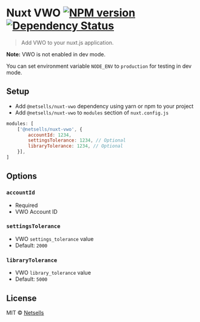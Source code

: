 # Nuxt VWO [![NPM version][npm-image]][npm-url] [![Dependency Status][daviddm-image]][daviddm-url] 
> Add VWO to your nuxt.js application.

**Note:** VWO is not enabled in dev mode.

You can set environment variable `NODE_ENV` to `production` for testing in dev mode.

## Setup
- Add `@netsells/nuxt-vwo` dependency using yarn or npm to your project
- Add `@netsells/nuxt-vwo` to `modules` section of `nuxt.config.js`

```js
modules: [
    ['@netsells/nuxt-vwo', { 
        accountId: 1234,
        settingsTolerance: 1234, // Optional
        libraryTolerance: 1234, // Optional
    }],
]
```

## Options

### `accountId`
- Required
- VWO Account ID

### `settingsTolerance`
- VWO `settings_tolerance` value
- Default: `2000`

### `libraryTolerance`
- VWO `library_tolerance` value
- Default: `5000`

## License

MIT © [Netsells](https://netsells.co.uk)

[npm-image]: https://badge.fury.io/js/%40netsells%2Fnuxt-vwo.svg
[npm-url]: https://npmjs.org/package/@netsells/nuxt-vwo
[travis-image]: https://travis-ci.org/netsells/nuxt-vwo.svg?branch=master
[travis-url]: https://travis-ci.org/netsells/nuxt-vwo
[daviddm-image]: https://david-dm.org/netsells/nuxt-vwo.svg?theme=shields.io
[daviddm-url]: https://david-dm.org/netsells/nuxt-vwo
[coveralls-image]: https://coveralls.io/repos/netsells/nuxt-vwo/badge.svg
[coveralls-url]: https://coveralls.io/r/netsells/nuxt-vwo
